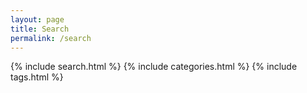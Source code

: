 ```yaml
---
layout: page
title: Search
permalink: /search
---
```

{% include search.html %}
{% include categories.html %}
{% include tags.html %}
